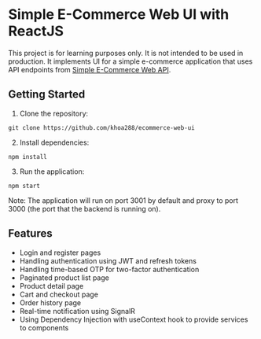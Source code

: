 # Simple E-Commerce Web UI with ReactJS

This project is for learning purposes only. It is not intended to be used in production. It implements UI for a simple e-commerce application that uses API endpoints from [Simple E-Commerce Web API](https://github.com/khoa288/ecommerce-web-api).

## Getting Started

1. Clone the repository:

```
git clone https://github.com/khoa288/ecommerce-web-ui
```

2. Install dependencies:

```
npm install
```

3. Run the application:

```
npm start
```

Note: The application will run on port 3001 by default and proxy to port 3000 (the port that the backend is running on).

## Features

- Login and register pages
- Handling authentication using JWT and refresh tokens
- Handling time-based OTP for two-factor authentication
- Paginated product list page
- Product detail page
- Cart and checkout page
- Order history page
- Real-time notification using SignalR
- Using Dependency Injection with useContext hook to provide services to components
